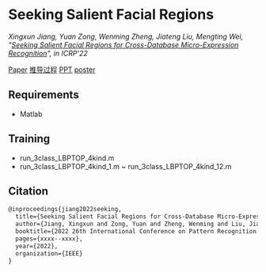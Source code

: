 # Seeking Salient Facial Regions 

*Xingxun Jiang, Yuan Zong, Wenming Zheng, Jiateng Liu, Mengting Wei, "[Seeking Salient Facial Regions for Cross-Database Micro-Expression Recognition](https://arxiv.org/abs/2111.15361)", in ICRP'22*

[Paper](https://github.com/jiangxingxun/jiangxingxun.github.io/papers/TGSR/jiang_TGSR.pdf)
[推导过程](https://github.com/jiangxingxun/jiangxingxun.github.io/papers/TGSR/jiang_TGSR_formula.pdf)
[PPT](https://github.com/jiangxingxun/jiangxingxun.github.io/papers/TGSR/jiang_TGSR_ppt.pdf)
[poster](https://github.com/jiangxingxun/jiangxingxun.github.io/papers/TGSR/jiang_TGSR_poster.pdf)


## Requirements 

- Matlab

## Training

- run_3class_LBPTOP_4kind.m
- run_3class_LBPTOP_4kind_1.m ~ run_3class_LBPTOP_4kind_12.m

## Citation

```txt
@inproceedings{jiang2022seeking,
  title={Seeking Salient Facial Regions for Cross-Database Micro-Expression Recognition},
  author={Jiang, Xingxun and Zong, Yuan and Zheng, Wenming and Liu, Jiateng and Wei, Mengting},
  booktitle={2022 26th International Conference on Pattern Recognition (ICPR)},
  pages={xxxx--xxxx},
  year={2022},
  organization={IEEE}
}

```
